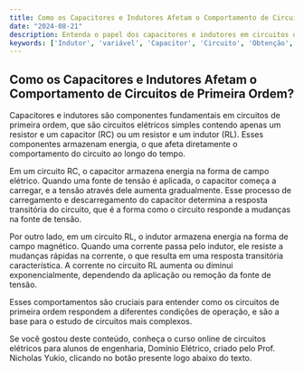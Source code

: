 ```yaml
---
title: Como os Capacitores e Indutores Afetam o Comportamento de Circuitos de Primeira Ordem?
date: "2024-08-21"
description: Entenda o papel dos capacitores e indutores em circuitos de primeira ordem e como eles influenciam o comportamento do circuito.
keywords: ['Indutor', 'variável', 'Capacitor', 'Circuito', 'Obtenção', 'Fonte', 'RC']
---
```


## Como os Capacitores e Indutores Afetam o Comportamento de Circuitos de Primeira Ordem?

Capacitores e indutores são componentes fundamentais em circuitos de primeira ordem, que são circuitos elétricos simples contendo apenas um resistor e um capacitor (RC) ou um resistor e um indutor (RL). Esses componentes armazenam energia, o que afeta diretamente o comportamento do circuito ao longo do tempo.

Em um circuito RC, o capacitor armazena energia na forma de campo elétrico. Quando uma fonte de tensão é aplicada, o capacitor começa a carregar, e a tensão através dele aumenta gradualmente. Esse processo de carregamento e descarregamento do capacitor determina a resposta transitória do circuito, que é a forma como o circuito responde a mudanças na fonte de tensão.

Por outro lado, em um circuito RL, o indutor armazena energia na forma de campo magnético. Quando uma corrente passa pelo indutor, ele resiste a mudanças rápidas na corrente, o que resulta em uma resposta transitória característica. A corrente no circuito RL aumenta ou diminui exponencialmente, dependendo da aplicação ou remoção da fonte de tensão.

Esses comportamentos são cruciais para entender como os circuitos de primeira ordem respondem a diferentes condições de operação, e são a base para o estudo de circuitos mais complexos.

Se você gostou deste conteúdo, conheça o curso online de circuitos elétricos para alunos de engenharia, Domínio Elétrico, criado pelo Prof. Nicholas Yukio, clicando no botão presente logo abaixo do texto.
